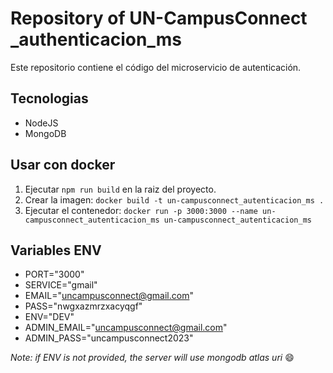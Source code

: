 # Repository of UN-CampusConnect _authenticacion_ms


Este repositorio contiene el código del microservicio de autenticación.

## Tecnologias

- NodeJS
- MongoDB

## Usar con docker
1. Ejecutar `npm run build` en la raiz del proyecto.
2. Crear la imagen: `docker build -t un-campusconnect_autenticacion_ms .`
3. Ejecutar el contenedor: `docker run -p 3000:3000 --name un-campusconnect_autenticacion_ms un-campusconnect_autenticacion_ms`

## Variables ENV
- PORT="3000"
- SERVICE="gmail"
- EMAIL="uncampusconnect@gmail.com"
- PASS="nwgxazmrzxacyqgf"
- ENV="DEV"
- ADMIN_EMAIL="uncampusconnect@gmail.com"
- ADMIN_PASS="uncampusconnect2023"

*Note: if ENV is not provided, the server will use
mongodb atlas uri* :smile: 